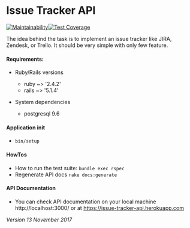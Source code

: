 # Issue Tracker API
[![Maintainability](https://api.codeclimate.com/v1/badges/63b1f86d44d369b62d70/maintainability)](https://codeclimate.com/github/AlexTatarnikov/issue_tracker_api/maintainability)[![Test Coverage](https://api.codeclimate.com/v1/badges/63b1f86d44d369b62d70/test_coverage)](https://codeclimate.com/github/AlexTatarnikov/issue_tracker_api/test_coverage)

The idea behind the task is to implement an issue tracker like JIRA, Zendesk, or Trello. It should be very simple with only few feature.

#### Requirements:

* Ruby/Rails versions
    * ruby ~> '2.4.2'
    * rails ~> '5.1.4'

* System dependencies
    * postgresql 9.6

#### Application init

* `bin/setup`

#### HowTos

* How to run the test suite: `bundle exec rspec`
* Regenerate API docs `rake docs:generate`

#### API Documentation

* You can check API documentation on your local machine http://localhost:3000/ or at https://issue-tracker-api.herokuapp.com

*Version 13 November 2017*

